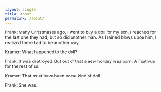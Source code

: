 ```yaml
---
layout: single
title: About
permalink: /about/
---
```


Frank: Many Christmases ago, I went to buy a doll for my son. I reached for the last one they had, but so did another man. As I rained blows upon him, I realized there had to be another way.

Kramer: What happened to the doll?

Frank: It was destroyed. But out of that a new holiday was born. A Festivus for the rest of us.

Kramer: That must have been some kind of doll.

Frank: She was. 
